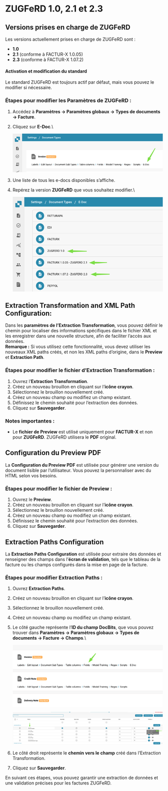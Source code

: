 # ZUGFeRD 1.0, 2.1 et 2.3

## **Versions prises en charge de ZUGFeRD**

Les versions actuellement prises en charge de ZUGFeRD sont :

* **1.0**
* **2.1** (conforme à FACTUR-X 1.0.05)
* **2.3** (conforme à FACTUR-X 1.07.2)

#### Activation et modification du standard

Le standard ZUGFeRD est toujours actif par défaut, mais vous pouvez le modifier si nécessaire.

### **Étapes pour modifier les Paramètres de ZUGFeRD :**

1. Accédez à **Paramètres → Paramètres globaux → Types de documents → Facture**.
2.  Cliquez sur **E-Doc**.\\

    ![](https://raw.githubusercontent.com/Fellow-Consulting-AG/docbits/refs/heads/main/readme/.gitbook/assets/zugferd_1.png)
3. Une liste de tous les e-docs disponibles s’affiche.
4.  Repérez la version **ZUGFeRD** que vous souhaitez modifier.\\

    ![](https://raw.githubusercontent.com/Fellow-Consulting-AG/docbits/refs/heads/main/readme/.gitbook/assets/zugferd_2.png)

## **Extraction Transformation and XML Path Configuration:**

Dans les **paramètres de l’Extraction Transformation**, vous pouvez définir le chemin pour localiser des informations spécifiques dans le fichier XML et les enregistrer dans une nouvelle structure, afin de faciliter l’accès aux données.\
**Remarque :** Si vous utilisez cette fonctionnalité, vous devez utiliser les nouveaux XML paths créés, et non les XML paths d’origine, dans le **Preview** et **Extraction Path**.

### **Étapes pour modifier le fichier d’Extraction Transformation :**

1. Ouvrez l’**Extraction Transformation**.
2. Créez un nouveau brouillon en cliquant sur l’**icône crayon**.
3. Sélectionnez le brouillon nouvellement créé.
4. Créez un nouveau champ ou modifiez un champ existant.
5. Définissez le chemin souhaité pour l’extraction des données.
6. Cliquez sur **Sauvegarder**.

### Notes importantes :

* Le **fichier de Preview** est utilisé uniquement pour **FACTUR-X** et non pour **ZUGFeRD**. ZUGFeRD utilisera le **PDF** original.

## Configuration du Preview PDF

La **Configuration du Preview PDF** est utilisée pour générer une version du document lisible par l’utilisateur. Vous pouvez la personnaliser avec du HTML selon vos besoins.

### **Étapes pour modifier le fichier de Preview :**

1. Ouvrez le **Preview**.
2. Créez un nouveau brouillon en cliquant sur l’**icône crayon**.
3. Sélectionnez le brouillon nouvellement créé.
4. Créez un nouveau champ ou modifiez un champ existant.
5. Définissez le chemin souhaité pour l’extraction des données.
6. Cliquez sur **Sauvegarder**.

## Extraction Paths Configuration

La **Extraction Paths Configuration** est utilisée pour extraire des données et renseigner des champs dans l’**écran de validation**, tels que le tableau de la facture ou les champs configurés dans la mise en page de la facture.

### **Étapes pour modifier** **Extraction Paths** :

1. Ouvrez **Extraction Paths**.
2. Créez un nouveau brouillon en cliquant sur l’**icône crayon**.
3. Sélectionnez le brouillon nouvellement créé.
4. Créez un nouveau champ ou modifiez un champ existant.
5.  Le côté gauche représente l’**ID du champ DocBits**, que vous pouvez trouver dans **Paramètres → Paramètres globaux → Types de documents → Facture → Champs**.\\

    ![](https://raw.githubusercontent.com/Fellow-Consulting-AG/docbits/refs/heads/main/readme/.gitbook/assets/zugferd_3.png)

    ![](https://raw.githubusercontent.com/Fellow-Consulting-AG/docbits/refs/heads/main/readme/.gitbook/assets/zugferd_4.png)
6. Le côté droit représente le **chemin vers le champ** créé dans l’Extraction Transformation.
7. Cliquez sur **Sauvegarder**.

En suivant ces étapes, vous pouvez garantir une extraction de données et une validation précises pour les factures ZUGFeRD.
